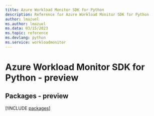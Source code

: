 ```yaml
---
title: Azure Workload Monitor SDK for Python
description: Reference for Azure Workload Monitor SDK for Python
author: lmazuel
ms.author: lmazuel
ms.data: 03/15/2023
ms.topic: reference
ms.devlang: python
ms.service: workloadmonitor
---
```

# Azure Workload Monitor SDK for Python - preview
## Packages - preview
[!INCLUDE [packages](workload-monitor-index.md)]